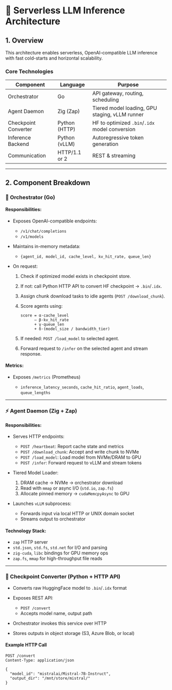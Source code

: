 # 🧠 Serverless LLM Inference Architecture 

## 1. Overview

This architecture enables serverless, OpenAI-compatible LLM inference with fast cold-starts and horizontal scalability.

### Core Technologies

| Component            | Language      | Purpose                                        |
| -------------------- | ------------- | ---------------------------------------------- |
| Orchestrator         | Go            | API gateway, routing, scheduling               |
| Agent Daemon         | Zig (Zap)     | Tiered model loading, GPU staging, vLLM runner |
| Checkpoint Converter | Python (HTTP) | HF to optimized `.bin`/`.idx` model conversion |
| Inference Backend    | Python (vLLM) | Autoregressive token generation                |
| Communication        | HTTP/1.1 or 2 | REST & streaming                               |

---

## 2. Component Breakdown

### 🧭 Orchestrator (Go)

#### Responsibilities:

* Exposes OpenAI-compatible endpoints:

  * `/v1/chat/completions`
  * `/v1/models`
* Maintains in-memory metadata:

  * `{agent_id, model_id, cache_level, kv_hit_rate, queue_len}`
* On request:

  1. Check if optimized model exists in checkpoint store.

  2. If not: call Python HTTP API to convert HF checkpoint → `.bin`/`.idx`.

  3. Assign chunk download tasks to idle agents (`POST /download_chunk`).

  4. Score agents using:

     ```
     score = α·cache_level
           – β·kv_hit_rate
           + γ·queue_len
           + δ·(model_size / bandwidth_tier)
     ```

  5. If needed: `POST /load_model` to selected agent.

  6. Forward request to `/infer` on the selected agent and stream response.

#### Metrics:

* Exposes `/metrics` (Prometheus)

  * `inference_latency_seconds`, `cache_hit_ratio`, `agent_loads`, `queue_lengths`

---

### ⚡ Agent Daemon (Zig + Zap)

#### Responsibilities:

* Serves HTTP endpoints:

  * `POST /heartbeat`: Report cache state and metrics
  * `POST /download_chunk`: Accept and write chunk to NVMe
  * `POST /load_model`: Load model from NVMe/DRAM to GPU
  * `POST /infer`: Forward request to vLLM and stream tokens
* Tiered Model Loader:

  1. DRAM cache → NVMe → orchestrator download
  2. Read with `mmap` or async I/O (`std.io`, `zap.fs`)
  3. Allocate pinned memory → `cudaMemcpyAsync` to GPU
* Launches `vLLM` subprocess:

  * Forwards input via local HTTP or UNIX domain socket
  * Streams output to orchestrator

#### Technology Stack:

* `zap` HTTP server
* `std.json`, `std.fs`, `std.net` for I/O and parsing
* `zig-cuda`, `libc` bindings for GPU memory ops
* `zap.fs`, `mmap` for high-throughput file reads

---

### 🐍 Checkpoint Converter (Python + HTTP API)

* Converts raw HuggingFace model to `.bin`/`.idx` format
* Exposes REST API:

  * `POST /convert`
  * Accepts model name, output path
* Orchestrator invokes this service over HTTP
* Stores outputs in object storage (S3, Azure Blob, or local)

#### Example HTTP Call

```http
POST /convert
Content-Type: application/json

{
  "model_id": "mistralai/Mistral-7B-Instruct",
  "output_dir": "/mnt/store/mistral/"
}
```
